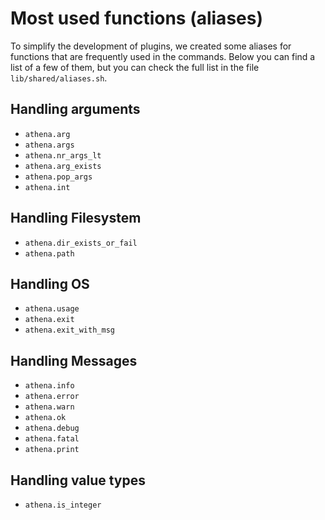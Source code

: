 # Most used functions (aliases)

To simplify the development of plugins, we created some aliases for functions that are frequently used in the commands. Below you can find a list of a few of them, but you can check the full list in the file `lib/shared/aliases.sh`.

## Handling arguments

  * `athena.arg`
  * `athena.args`
  * `athena.nr_args_lt`
  * `athena.arg_exists`
  * `athena.pop_args`
  * `athena.int`

## Handling Filesystem

  * `athena.dir_exists_or_fail`
  * `athena.path`

## Handling OS

  * `athena.usage`
  * `athena.exit`
  * `athena.exit_with_msg`

## Handling Messages

  * `athena.info`
  * `athena.error`
  * `athena.warn`
  * `athena.ok`
  * `athena.debug`
  * `athena.fatal`
  * `athena.print`

## Handling value types

  * `athena.is_integer`
